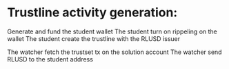 # Trustline activity generation:

Generate and fund the student wallet
The student turn on rippeling on the wallet
The student create the trustline with the RLUSD issuer

The watcher fetch the trustset tx on the solution account
The watcher send RLUSD to the student address